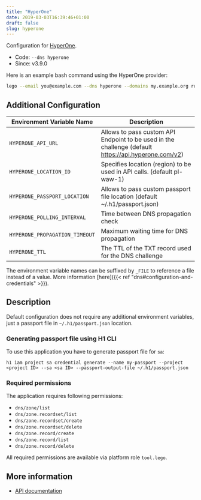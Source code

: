 ```yaml
---
title: "HyperOne"
date: 2019-03-03T16:39:46+01:00
draft: false
slug: hyperone
---
```


<!-- THIS DOCUMENTATION IS AUTO-GENERATED. PLEASE DO NOT EDIT. -->
<!-- providers/dns/hyperone/hyperone.toml -->
<!-- THIS DOCUMENTATION IS AUTO-GENERATED. PLEASE DO NOT EDIT. -->


Configuration for [HyperOne](https://www.hyperone.com).


<!--more-->

- Code: `--dns hyperone`
- Since: v3.9.0


Here is an example bash command using the HyperOne provider:

```bash
lego --email you@example.com --dns hyperone --domains my.example.org run
```






## Additional Configuration

| Environment Variable Name | Description |
|--------------------------------|-------------|
| `HYPERONE_API_URL` | Allows to pass custom API Endpoint to be used in the challenge (default https://api.hyperone.com/v2) |
| `HYPERONE_LOCATION_ID` | Specifies location (region) to be used in API calls. (default pl-waw-1) |
| `HYPERONE_PASSPORT_LOCATION` | Allows to pass custom passport file location (default ~/.h1/passport.json) |
| `HYPERONE_POLLING_INTERVAL` | Time between DNS propagation check |
| `HYPERONE_PROPAGATION_TIMEOUT` | Maximum waiting time for DNS propagation |
| `HYPERONE_TTL` | The TTL of the TXT record used for the DNS challenge |

The environment variable names can be suffixed by `_FILE` to reference a file instead of a value.
More information [here]({{< ref "dns#configuration-and-credentials" >}}).

## Description

Default configuration does not require any additional environment variables,
just a passport file in `~/.h1/passport.json` location.

### Generating passport file using H1 CLI

To use this application you have to generate passport file for `sa`:

```
h1 iam project sa credential generate --name my-passport --project <project ID> --sa <sa ID> --passport-output-file ~/.h1/passport.json
```

### Required permissions

The application requires following permissions:
-  `dns/zone/list`
-  `dns/zone.recordset/list`
-  `dns/zone.recordset/create`
-  `dns/zone.recordset/delete`
-  `dns/zone.record/create`
-  `dns/zone.record/list`
-  `dns/zone.record/delete`

All required permissions are available via platform role `tool.lego`.



## More information

- [API documentation](https://api.hyperone.com/v2/docs)

<!-- THIS DOCUMENTATION IS AUTO-GENERATED. PLEASE DO NOT EDIT. -->
<!-- providers/dns/hyperone/hyperone.toml -->
<!-- THIS DOCUMENTATION IS AUTO-GENERATED. PLEASE DO NOT EDIT. -->
